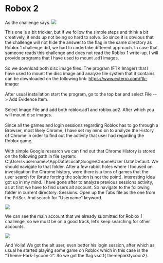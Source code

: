 # Robox 2

As the challenge says.
<img src="https://github.com/swarogisreal/CTF-Writeups/blob/main/2022-vsCTF/Images/Roblox-2-1.png"/>

This one is a bit trickier, but if we follow the simple steps and think a bit creatively, it ends up not being so hard to solve. So since it is obvious that the challenge will not hide the answer to the flag in the same directory as Roblox 1 challenge did, we had to undertake different approach. In case that someone reads this challenge and does not read the Roblox 1 write-up, I will provide programs that I have used to mount .ad1 images.
<br><br>
So we download both disc image files. The program (FTK Imager) that I have used to mount the disc image and analyze file system that it contains can be downloaded on the following link: https://www.exterro.com/ftk-imager 
<br><br>
After usual installation start the program, go to the top bar and select File --> Add Evidence Item.
<br><br>
Select Image File and add both roblox.ad1 and roblox.ad2. After which you will mount disc images.
<br><br>
Since all the games and login sessions regarding Roblox has to go through a Browser, most likely Chrome, I have set my mind on to analyze the History of Chrome in order to find out the activity that user had regarding the Roblox game. 
<br><br>
With simple Google research we can find out that Chrome History is stored on the following path in file system: C:\Users\<username>\AppData\Local\Google\Chrome\User Data\Default. We should navigate to that folder. After a few rabbit holes where I focused on investigation the Chrome history, were there is a tons of games that the user search for (brute forcing the solution is not the point), interesting idea got up in my mind. I have gone after to analyze previous sessions activity, as at first we have to find users alt account. So navigate to the following folder in current directory: Sessions. Open up the Tabs file as the one from the PrtScr. And search for “Username” keyword.

<img src="https://github.com/swarogisreal/CTF-Writeups/blob/main/2022-vsCTF/Images/Roblox-2-2.png"/>

We can see the main account that we already submitted for Roblox 1 challenge, so we must be on a good track, let’s keep searching for other accounts.

<img src="https://github.com/swarogisreal/CTF-Writeups/blob/main/2022-vsCTF/Images/Roblox-2-3.png"/>

And Voila! We got the alt user, even better his login session, after which as usual he started playing some game on Roblox which in this case is the “Theme-Park-Tycoon-2”. So we got the flag vsctf{ themeparktycoon2}.
